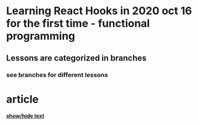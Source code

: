 # Learning React Hooks in 2020 oct 16 for the first time - functional programming

## Lessons are categorized in branches

### see branches for different lessons

# article
#### [show/hide text](https://daveceddia.com/usestate-hook-examples/)


